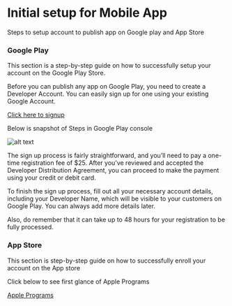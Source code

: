 # Initial setup for Mobile App
Steps to setup account to publish app on Google play and App Store

### Google Play
This section is a step-by-step guide on how to successfully setup your account on the Google Play Store.

Before you can publish any app on Google Play, you need to create a Developer Account. You can easily sign up for one using your existing Google Account.

[Click here to signup](https://play.google.com/apps/publish/signup/)

Below is snapshot of Steps in Google Play console

![alt text](https://themanifest.com/sites/default/files/inline-images/google_developer_account_sign_up.png)

The sign up process is fairly straightforward, and you’ll need to pay a one-time registration fee of $25. After you’ve reviewed and accepted the Developer Distribution Agreement, you can proceed to make the payment using your credit or debit card.

To finish the sign up process, fill out all your necessary account details, including your Developer Name, which will be visible to your customers on Google Play. You can always add more details later.

Also, do remember that it can take up to 48 hours for your registration to be fully processed.

### App Store
This section is step-by-step guide on how to successfully enroll your account on the App store

Click below to see first glance of Apple Programs

[Apple Programs](https://developer.apple.com/programs/)





